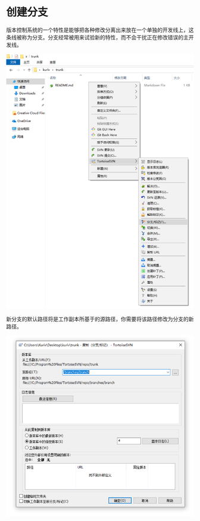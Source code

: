 # 创建分支

版本控制系统的一个特性是能够把各种修改分离出来放在一个单独的开发线上，这条线被称为分支。分支经常被用来试验新的特性，而不会干扰正在修改错误的主开发线。

![创建分支](./创建分支-1.png)

新分支的默认路径将是工作副本所基于的源路径，你需要将该路径修改为分支的新路径。

![创建分支](./创建分支-2.png)
